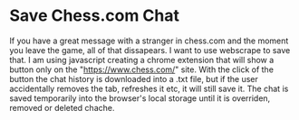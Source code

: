 # Save Chess.com Chat
 If you have a great message with a stranger in chess.com and the moment you leave the game, all of that dissapears. I want to use webscrape to save that. I am using javascript creating a chrome extension that will show a button only on the "https://www.chess.com/" site. With the click of the button the chat history is downloaded into a .txt file, but if the user accidentally removes the tab, refreshes it etc, it will still save it. The chat is saved temporarily into the browser's local storage until it is overriden, removed or deleted chache.
